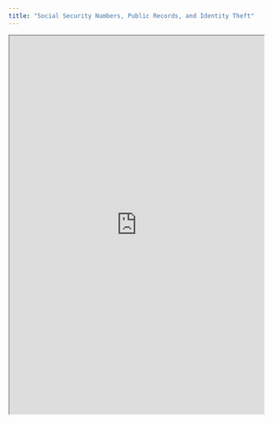 ```yaml
---
title: "Social Security Numbers, Public Records, and Identity Theft"
---
```



<iframe height="750" width="100%" src="https://ewelton.github.io/ktest/wiki.html#Social%20Security%20Numbers,%20Public%20Records,%20and%20Identity%20Theft"></iframe>

